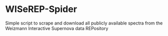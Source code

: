# WISeREP-Spider
Simple script to scrape and download all publicly available spectra from the Weizmann Interactive Supernova data REPository
